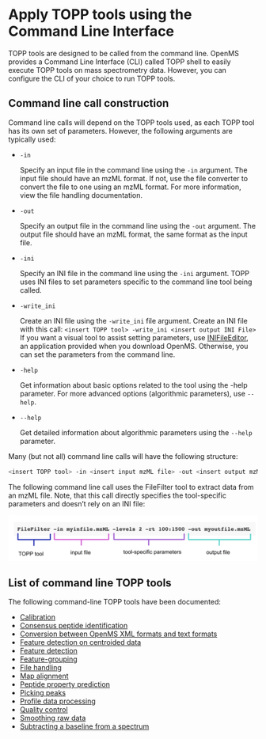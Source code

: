 Apply TOPP tools using the Command Line Interface
==================================================

TOPP tools are designed to be called from the command line. OpenMS provides a Command Line Interface (CLI) called TOPP shell to easily execute TOPP tools on mass spectrometry data. However, you can configure the CLI of your choice to run TOPP tools.

## Command line call construction

Command line calls will depend on the TOPP tools used, as each TOPP tool has its own set of parameters. However, the following arguments are typically used:

- `-in`

  Specify an input file in the command line using the `-in` argument. The input file should have an mzML format. If not, use the file converter to convert the file to one using an mzML format. For more information, view the file handling documentation.
- `-out`

  Specify an output file in the command line using the `-out` argument. The output file should have an mzML format, the same format as the input file.
- `-ini`

  Specify an INI file in the command line using the `-ini` argument. TOPP uses INI files to set parameters specific to the command line tool being called.
- `-write_ini`

  Create an INI file using the `-write_ini` file argument.
  Create an INI file with this call:
  `<insert TOPP tool> -write_ini <insert output INI File>`
  If you want a visual tool to assist setting parameters, use [INIFileEditor](graphical-topp-tools/ini-file-editor.md), an application provided when you download OpenMS.  Otherwise, you can set the parameters from the command line.
- `-help`

  Get information about basic options related to the tool using the -help parameter. For more advanced options (algorithmic parameters), use `--help`.
- `--help`

  Get detailed information about algorithmic parameters using the `--help` parameter.

Many (but not all) command line calls will have the following structure:

```bash
<insert TOPP tool> -in <insert input mzML file> -out <insert output mzML file> -ini <insert INI file>
```

The following command line call uses the FileFilter tool to extract data from an mzML file. Note, that this call directly specifies the tool-specific parameters and doesn’t rely on an INI file:

![break down of example command line call](images/topp/command-line-call.png)

## List of command line TOPP tools

The following command-line TOPP tools have been documented:

- [Calibration](topp-command-line-tools/calibration.md)
- [Consensus peptide identification](topp-command-line-tools/consensus-peptide-identification.md)
- [Conversion between OpenMS XML formats and text formats](topp-command-line-tools/conversion-between-openms-xml-formats-and-text-formats.md)
- [Feature detection on centroided data](topp-command-line-tools/feature-detection-on-centroided-data.md)
- [Feature detection](topp-command-line-tools/feature-detection.md)
- [Feature-grouping](topp-command-line-tools/feature-grouping.md)
- [File handling](topp-command-line-tools/file-handling.md)
- [Map alignment](topp-command-line-tools/map-alignment.md)
- [Peptide property prediction](topp-command-line-tools/peptide-property-prediction.md)
- [Picking peaks](topp-command-line-tools/picking-peaks.md)
- [Profile data processing](topp-command-line-tools/profile-data-processing.md)
- [Quality control](topp-command-line-tools/quality-control.md)
- [Smoothing raw data](topp-command-line-tools/smoothing-raw-data)
- [Subtracting a baseline from a spectrum](topp-command-line-tools/subtracting-a-baseline-from-a-spectrum.md)
